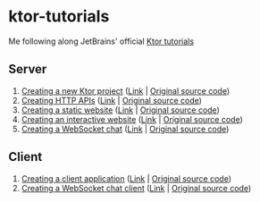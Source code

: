 # ktor-tutorials

Me following along JetBrains' official [Ktor tutorials](https://ktor.io/docs/welcome.html)

## Server

1. [Creating a new Ktor project](tutorial-server-get-started) ([Link](https://ktor.io/docs/intellij-idea.html) | [Original source code](https://github.com/ktorio/ktor-documentation/tree/2.2.3/codeSnippets/snippets/tutorial-server-get-started))
2. [Creating HTTP APIs](tutorial-server-http-api) ([Link](https://ktor.io/docs/creating-http-apis.html) | [Original source code](https://github.com/ktorio/ktor-documentation/tree/2.2.3/codeSnippets/snippets/tutorial-http-api))
3. [Creating a static website](tutorial-server-website-static) ([Link](https://ktor.io/docs/creating-static-website.html) | [Original source code](https://github.com/ktorio/ktor-documentation/tree/2.2.3/codeSnippets/snippets/tutorial-website-static))
4. [Creating an interactive website](tutorial-server-website-interactive) ([Link](https://ktor.io/docs/creating-interactive-website.html) | [Original source code](https://github.com/ktorio/ktor-documentation/tree/2.2.3/codeSnippets/snippets/tutorial-website-interactive))
5. [Creating a WebSocket chat](tutorial-server-websockets) ([Link](https://ktor.io/docs/creating-web-socket-chat.html) | [Original source code](https://github.com/ktorio/ktor-documentation/tree/2.2.3/codeSnippets/snippets/tutorial-websockets-server))

## Client

1. [Creating a client application](tutorial-client-get-started) ([Link](https://ktor.io/docs/getting-started-ktor-client.html) | [Original source code](https://github.com/ktorio/ktor-documentation/tree/2.2.3/codeSnippets/snippets/tutorial-client-get-started))
2. [Creating a WebSocket chat client](tutorial-client-websockets) ([Link](https://ktor.io/docs/getting-started-ktor-client-chat.html) | [Original source code](https://github.com/ktorio/ktor-documentation/tree/2.2.3/codeSnippets/snippets/tutorial-websockets-client))
